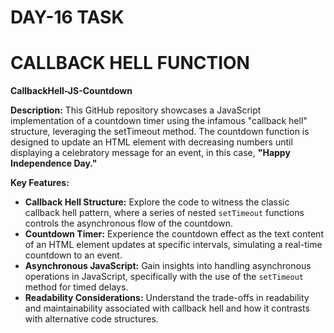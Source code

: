# DAY-16 TASK

# CALLBACK HELL FUNCTION 

**CallbackHell-JS-Countdown**

**Description:**
This GitHub repository showcases a JavaScript implementation of a countdown timer using the infamous "callback hell" structure, leveraging the setTimeout method. The countdown function is designed to update an HTML element with decreasing numbers until displaying a celebratory message for an event, in this case, **"Happy Independence Day."**

**Key Features:**

* **Callback Hell Structure:** Explore the code to witness the classic callback hell pattern, where a series of nested `setTimeout` functions controls the asynchronous flow of the countdown.
* **Countdown Timer:** Experience the countdown effect as the text content of an HTML element updates at specific intervals, simulating a real-time countdown to an event.
* **Asynchronous JavaScript:** Gain insights into handling asynchronous operations in JavaScript, specifically with the use of the `setTimeout` method for timed delays.
* **Readability Considerations:** Understand the trade-offs in readability and maintainability associated with callback hell and how it contrasts with alternative code structures.